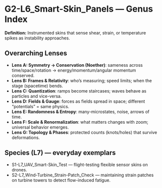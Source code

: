 # G2-L6_Smart-Skin_Panels — Genus Index
**Definition:** Instrumented skins that sense shear, strain, or temperature spikes as instability approaches.
## Overarching Lenses

- **Lens A: Symmetry -> Conservation (Noether)**: sameness across time/space/rotation → energy/momentum/angular momentum conserved.
- **Lens B: Frames & Relativity**: who’s measuring; speed limits; when the stage (spacetime) bends.
- **Lens C: Quantization**: ramps become staircases; waves behave as particles and vice-versa.
- **Lens D: Fields & Gauge**: forces as fields spread in space; different “potentials” = same physics.
- **Lens E: Randomness & Entropy**: many-microstates, noise, arrows of time.
- **Lens F: Scale & Renormalization**: what matters changes with zoom; universal behavior emerges.
- **Lens G: Topology & Phases**: protected counts (knots/holes) that survive deformations.

## Species (L7) — everyday exemplars
- S1-L7_UAV_Smart-Skin_Test — flight-testing flexible sensor skins on drones.
- S2-L7_Wind-Turbine_Strain-Patch_Check — maintaining strain patches on turbine towers to detect flow-induced fatigue.
